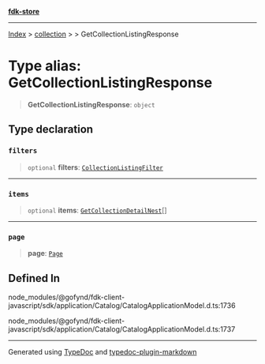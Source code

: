 [**fdk-store**](../../../README.md)
***

[Index](../../../API.md) > [collection](../../README.md) > [<internal>](../README.md) > GetCollectionListingResponse

# Type alias: GetCollectionListingResponse

> **GetCollectionListingResponse**: `object`

## Type declaration

### `filters`

> `optional` **filters**: [`CollectionListingFilter`](type-alias.CollectionListingFilter.md)

***

### `items`

> `optional` **items**: [`GetCollectionDetailNest`](type-alias.GetCollectionDetailNest.md)[]

***

### `page`

> **page**: [`Page`](../../../brands/internal_/type-aliases/type-alias.Page.md)

## Defined In

node\_modules/@gofynd/fdk-client-javascript/sdk/application/Catalog/CatalogApplicationModel.d.ts:1736

node\_modules/@gofynd/fdk-client-javascript/sdk/application/Catalog/CatalogApplicationModel.d.ts:1737

***
Generated using [TypeDoc](https://typedoc.org/) and [typedoc-plugin-markdown](https://www.npmjs.com/package/typedoc-plugin-markdown)
